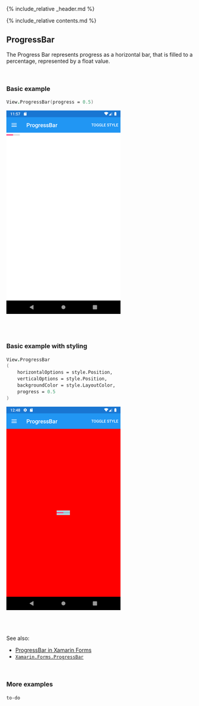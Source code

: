 {% include_relative _header.md %}

{% include_relative contents.md %}

ProgressBar
--------

The Progress Bar represents progress as a horizontal bar, that is filled to a percentage, represented by a float value. 

<br /> 

### Basic example


```fsharp 
View.ProgressBar(progress = 0.5)
```

<img src="images/views/ProgressBar-adr-basic.png" width="300">

<br /> <br /> 

### Basic example with styling

```fsharp 
View.ProgressBar
(
    horizontalOptions = style.Position,
    verticalOptions = style.Position,
    backgroundColor = style.LayoutColor,
    progress = 0.5
)
```


<img src="images/views/ProgressBar-adr-styled.png" width="300">

<br /> <br /> 

See also:

* [ProgressBar in Xamarin Forms](https://docs.microsoft.com/en-us/xamarin/xamarin-forms/user-interface/ProgressBar)
* [`Xamarin.Forms.ProgressBar`](https://docs.microsoft.com/en-us/dotnet/api/Xamarin.Forms.ProgressBar)

<br /> 

### More examples

`to-do`